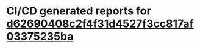 # CI/CD generated reports for [d62690408c2f4f31d4527f3cc817af03375235ba](https://github.com/hydephp/develop/commit/d62690408c2f4f31d4527f3cc817af03375235ba)
